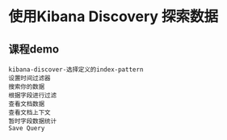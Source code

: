 # 使用Kibana Discovery 探索数据
## 课程demo
```
kibana-discover-选择定义的index-pattern
设置时间过滤器
搜索你的数据
根据字段进行过滤
查看文档数据
查看文档上下文
暂时字段数据统计
Save Query


```
